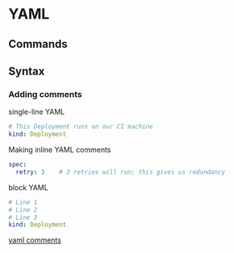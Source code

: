 
# YAML

## Commands

## Syntax

### Adding comments

single-line YAML
```yaml
# This Deployment runs on our CI machine
kind: Deployment
```


Making inline YAML comments
```yaml
spec:
  retry: 3    # 3 retries will run; this gives us redundancy
```


block YAML
```yaml
# Line 1
# Line 2
# Line 3 
kind: Deployment
```
[yaml comments](https://spacelift.io/blog/yaml-comments)



